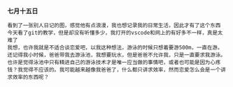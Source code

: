**七月十五日**  

    看到了一张别人日记的图，感觉他有点浪漫，我也想记录我的日常生活，因此才有了这个东西  
    今天看了git的教学，但是却没有听懂多少，我打开的vscode和网上的有好多不一样，真是太难了  
    我想，也许我就是不适合谈恋爱吧，以我这种想法，游泳的时候只想着要游500m，一直在游。还记得我小时候，爸爸带我去游泳池，我想要玩水，但是爸爸不允许我，只是一直要求我游泳。也许是觉得泳池中只有精进自己的游泳技术才是唯一应当做的事情吧，或者也可能是因为心疼钱？我觉得不应该的。我可能越来越像我爸爸了，什么都只讲求效率，然而恋爱怎么会是一个讲求效率的东西呢？
